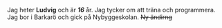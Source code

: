 Jag heter **Ludvig** och är _**16**_ år. Jag tycker om att träna och programmera. Jag bor i Barkarö och gick på Nybyggeskolan. ~~Ny ändirng~~

